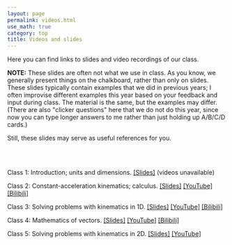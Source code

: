 ```yaml
---
layout: page 
permalink: videos.html
use_math: true
category: top
title: Videos and slides
---
```


Here you can find links to slides and video recordings of our class.

**NOTE:** These slides are often not what we use in class. As you know, we generally present things on the chalkboard, rather than only on slides. These slides typically contain examples that we did in previous years;
I often improvise different examples this year based on your feedback and input during class. The material is the same, but the examples may differ. (There are also "clicker questions" here that we do not do this year,
since now you can type longer answers to me rather than just holding up A/B/C/D cards.)

Still, these slides may serve as useful references for you.

<br><br>

Class 1: Introduction; units and dimensions. <a href="slides/lec1/lecture1.pdf">[Slides]</a> (videos unavailable)

Class 2: Constant-acceleration kinematics; calculus. <a href="slides/lec2/lecture2.pdf">[Slides]</a> <a href="https://www.youtube.com/watch?v=taoEv7PzIe8">[YouTube]</a> <a href="https://www.bilibili.com/video/BV1HA411M7KA/">[Bilibili]</a>

Class 3: Solving problems with kinematics in 1D. <a href="slides/lec3/lecture3.pdf">[Slides]</a>     <a href="https://www.youtube.com/watch?v=wDYC4VA1db8">[YouTube]</a> <a href="https://www.bilibili.com/video/BV1uX4y1L7qA/">[Bilibili]</a>

Class 4: Mathematics of vectors. <a href="slides/lec4/lecture4.pdf">[Slides]</a>     <a href="https://youtu.be/DOVQPjtCRuo">[YouTube]</a> <a href="https://www.bilibili.com/video/BV1Tp4y1W7Kk/">[Bilibili]</a>

Class 5: Solving problems with kinematics in 2D. <a href="slides/lec5/lecture5.pdf">[Slides]</a> <a href="https://youtu.be/9NgNjwH7tZ0">[YouTube]</a>

